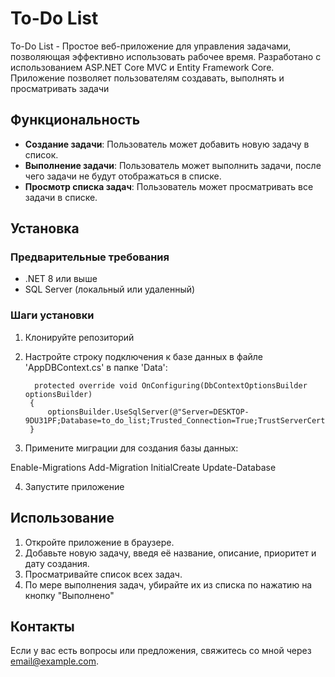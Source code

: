 # To-Do List

To-Do List - Простое веб-приложение для управления задачами, позволяющая эффективно использовать рабочее время. 
Разработано с использованием ASP.NET Core MVC и Entity Framework Core. Приложение позволяет пользователям создавать, выполнять и просматривать задачи

## Функциональность

- **Создание задачи**: Пользователь может добавить новую задачу в список.
- **Выполнение задачи**: Пользователь может выполнить задачи, после чего задачи не будут отображаться в списке.
- **Просмотр списка задач**: Пользователь может просматривать все задачи в списке.

## Установка

### Предварительные требования

- .NET 8 или выше
- SQL Server (локальный или удаленный)

### Шаги установки

1. Клонируйте репозиторий
2. Настройте строку подключения к базе данных в файле 'AppDBContext.cs' в папке 'Data':

         protected override void OnConfiguring(DbContextOptionsBuilder optionsBuilder)
        {
            optionsBuilder.UseSqlServer(@"Server=DESKTOP-9DU31PF;Database=to_do_list;Trusted_Connection=True;TrustServerCertificate=True;");
        }

3. Примените миграции для создания базы данных:

Enable-Migrations
Add-Migration InitialCreate
Update-Database


4. Запустите приложение

## Использование

1. Откройте приложение в браузере.
2. Добавьте новую задачу, введя её название, описание, приоритет и дату создания.
3. Просматривайте список всех задач.
4. По мере выполнения задач, убирайте их из списка по нажатию на кнопку "Выполнено"


## Контакты

Если у вас есть вопросы или предложения, свяжитесь со мной через [email@example.com](mailto:email@example.com).


